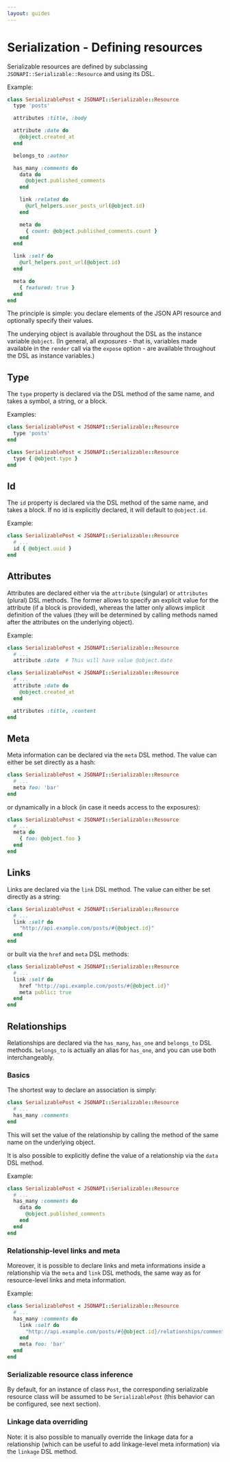 ```yaml
---
layout: guides
---
```

# Serialization - Defining resources

Serializable resources are defined by subclassing
`JSONAPI::Serializable::Resource` and using its DSL.

Example:

```ruby
class SerializablePost < JSONAPI::Serializable::Resource
  type 'posts'

  attributes :title, :body

  attribute :date do
    @object.created_at
  end

  belongs_to :author

  has_many :comments do
    data do
      @object.published_comments
    end

    link :related do
      @url_helpers.user_posts_url(@object.id)
    end

    meta do
      { count: @object.published_comments.count }
    end
  end

  link :self do
    @url_helpers.post_url(@object.id)
  end

  meta do
    { featured: true }
  end
end
```

The principle is simple: you declare elements of the JSON API resource and
optionally specify their values.

The underying object is available throughout the DSL as the instance variable
`@object`. (In general, all *exposures* - that is, variables made available in
the `render` call via the `expose` option - are available throughout the DSL
as instance variables.)

## Type

The `type` property is declared via the DSL method of the same name, and takes
a symbol, a string, or a block.

Examples:

```ruby
class SerializablePost < JSONAPI::Serializable::Resource
  type 'posts'
end
```

```ruby
class SerializablePost < JSONAPI::Serializable::Resource
  type { @object.type }
end
```

## Id

The `id` property is declared via the DSL method of the same name, and takes a
block. If no id is explicitly declared, it will default to `@object.id`.

Example:

```ruby
class SerializablePost < JSONAPI::Serializable::Resource
  # ...
  id { @object.uuid }
end
```

## Attributes

Attributes are declared either via the `attribute` (singular) or `attributes`
(plural) DSL methods. The former allows to specify an explicit value for the
attribute (if a block is provided), whereas the latter only allows implicit
definition of the values (they will be determined by calling methods named
after the attributes on the underlying object).

Example:

```ruby
class SerializablePost < JSONAPI::Serializable::Resource
  # ...
  attribute :date  # This will have value @object.date
```

```ruby
class SerializablePost < JSONAPI::Serializable::Resource
  # ...
  attribute :date do
    @object.created_at
  end

  attributes :title, :content
end
```

## Meta

Meta information can be declared via the `meta` DSL method. The value can either
be set directly as a hash:

```ruby
class SerializablePost < JSONAPI::Serializable::Resource
  # ...
  meta foo: 'bar'
end
```
or dynamically in a block (in case it needs access to the exposures):

```ruby
class SerializablePost < JSONAPI::Serializable::Resource
  # ...
  meta do
    { foo: @object.foo }
  end
end
```

## Links

Links are declared via the `link` DSL method. The value can either be set
directly as a string:

```ruby
class SerializablePost < JSONAPI::Serializable::Resource
  # ...
  link :self do
    "http://api.example.com/posts/#{@object.id}"
  end
end
```
or built via the `href` and `meta` DSL methods:

```ruby
class SerializablePost < JSONAPI::Serializable::Resource
  # ...
  link :self do
    href "http://api.example.com/posts/#{@object.id}"
    meta public: true
  end
end
```

## Relationships

Relationships are declared via the `has_many`, `has_one` and `belongs_to` DSL
methods. `belongs_to` is actually an alias for `has_one`, and you can use both
interchangeably.

### Basics

The shortest way to declare an association is simply:

```ruby
class SerializablePost < JSONAPI::Serializable::Resource
  # ...
  has_many :comments
end
```

This will set the value of the relationship by calling the method of the same
name on the underlying object.

It is also possible to explicitly define the value of a relationship via the
`data` DSL method.

Example:

```ruby
class SerializablePost < JSONAPI::Serializable::Resource
  # ...
  has_many :comments do
    data do
      @object.published_comments
    end
  end
end
```

### Relationship-level links and meta

Moreover, it is possible to declare links and meta informations inside a
relationship via the `meta` and `link` DSL methods, the same way as for
resource-level links and meta information.

Example:

```ruby
class SerializablePost < JSONAPI::Serializable::Resource
  # ...
  has_many :comments do
    link :self do
      "http://api.example.com/posts/#{@object.id}/relationships/comments"
    end
    meta foo: 'bar'
  end
end
```

### Serializable resource class inference

By default, for an instance of class `Post`, the corresponding serializable
resource class will be assumed to be `SerializablePost` (this behavior can be
configured, see next section).

### Linkage data overriding

Note: it is also possible to manually override the linkage data for a
relationship (which can be useful to add linkage-level meta information) via the
`linkage` DSL method.
